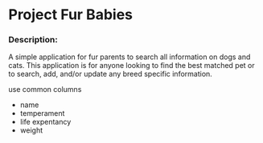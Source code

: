 
# Project Fur Babies

### Description: 
A simple application for fur parents to search all information on dogs and cats. This application is for anyone looking to find the best matched pet or to search, add, and/or update any breed specific information. 

use common columns
- name
- temperament
- life expentancy
- weight
